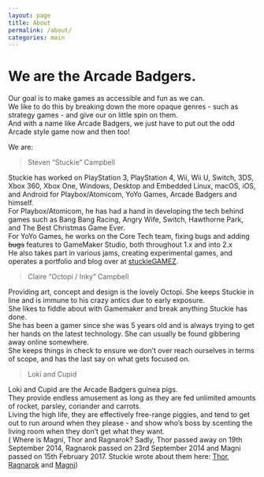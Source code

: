 ```yaml
---
layout: page
title: About
permalink: /about/
categories: main
---
```


<h1>We are the Arcade Badgers.</h1>

<p>Our goal is to make games as accessible and fun as we can.<br />
We like to do this by breaking down the more opaque genres - such as strategy games - and give our on little spin on them.<br />
And with a name like Arcade Badgers, we just have to put out the odd Arcade style game now and then too!</p>

<p>We are:</p>

<blockquote>Steven &#8220;Stuckie&#8221; Campbell</blockquote>

<p>Stuckie has worked on PlayStation 3, PlayStation 4, Wii, Wii U, Switch, 3DS, Xbox 360, Xbox One, Windows, Desktop and Embedded Linux, macOS, iOS, and Android for Playbox/Atomicom, YoYo Games, Arcade Badgers and himself.<br />
For Playbox/Atomicom, he has had a hand in developing the tech behind games such as Bang Bang Racing, Angry Wife, Switch, Hawthorne Park, and The Best Christmas Game Ever.<br />
For YoYo Games, he works on the Core Tech team, fixing bugs and adding <s>bugs</s> features to GameMaker Studio, both throughout 1.x and into 2.x<br />
He also takes part in various jams, creating experimental games, and operates a portfolio and blog over at <a href="http://www.stuckiegamez.co.uk">stuckieGAMEZ</a>.</p>

<blockquote>Claire &#8220;Octopi / Inky&#8221; Campbell</blockquote>

<p>Providing art, concept and design is the lovely Octopi. She keeps Stuckie in line and is immune to his crazy antics due to early exposure.<br />
She likes to fiddle about with Gamemaker and break anything Stuckie has done.<br />
She has been a gamer since she was 5 years old and is always trying to get her hands on the latest technology. She can usually be found gibbering away online somewhere.<br />
She keeps things in check to ensure we don&rsquo;t over reach ourselves in terms of scope, and has the last say on what gets focused on.</p>

<blockquote>Loki and Cupid</blockquote>

<p>Loki and Cupid are the Arcade Badgers guinea pigs.<br />
They provide endless amusement as long as they are fed unlimited amounts of rocket, parsley, coriander and carrots.<br />
Living the high life, they are effectively free-range piggies, and tend to get out to run around when they please - and show who&rsquo;s boss by scenting the living room when they don&rsquo;t get what they want.<br />
( Where is Magni, Thor and Ragnarok? Sadly, Thor passed away on 19th September 2014, Ragnarok passed on 23rd September 2014 and Magni passed on 15th February 2017. Stuckie wrote about them here: <a href="http://stuckiegamez.co.uk/thor/">Thor</a>, <a href="http://stuckiegamez.co.uk/ragnarok/">Ragnarok</a> and <a href="http://stuckiegamez.co.uk/magni/">Magni</a>)</p>

